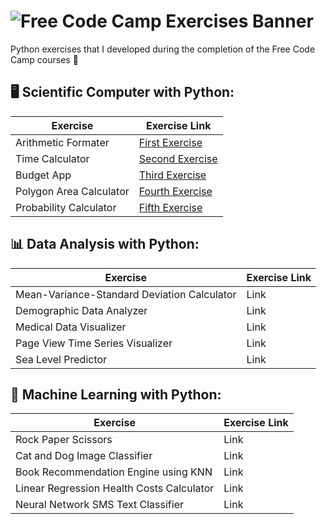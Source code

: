 # ![Free Code Camp Exercises Banner](https://user-images.githubusercontent.com/57842220/125235108-4d14ca00-e2b8-11eb-9b9f-ad228af4d09e.png)

Python exercises that I developed during the completion of the Free Code Camp courses 🐍

## 🖥️ Scientific Computer with Python: 

Exercise                | Exercise Link
---------               | ------
Arithmetic Formater     | [First Exercise](https://github.com/wollieliza/freecodecamp-python-exercises/tree/main/scientific-computer-with-python/boilerplate-arithmetic-formater)
Time Calculator         | [Second Exercise](https://github.com/wollieliza/freecodecamp-python-exercises/tree/main/scientific-computer-with-python/boilerplate-time-calculator)
Budget App              | [Third Exercise](https://github.com/wollieliza/freecodecamp-python-exercises/tree/main/scientific-computer-with-python/boilerplate-budget-app)
Polygon Area Calculator | [Fourth Exercise](https://github.com/wollieliza/freecodecamp-python-exercises/tree/main/scientific-computer-with-python/boilerplate-polygon-area-calculator)
Probability Calculator  | [Fifth Exercise](https://github.com/wollieliza/freecodecamp-python-exercises/tree/main/scientific-computer-with-python/boilerplate-probability-calculator)

## 📊 Data Analysis with Python:

Exercise                                    | Exercise Link
---------                                   | ------
Mean-Variance-Standard Deviation Calculator | Link
Demographic Data Analyzer                   | Link
Medical Data Visualizer                     | Link
Page View Time Series Visualizer            | Link
Sea Level Predictor                         | Link

## 📝 Machine Learning with Python:

Exercise                                  | Exercise Link
---------                                 | ------
Rock Paper Scissors                       | Link
Cat and Dog Image Classifier              | Link
Book Recommendation Engine using KNN      | Link
Linear Regression Health Costs Calculator | Link
Neural Network SMS Text Classifier        | Link
